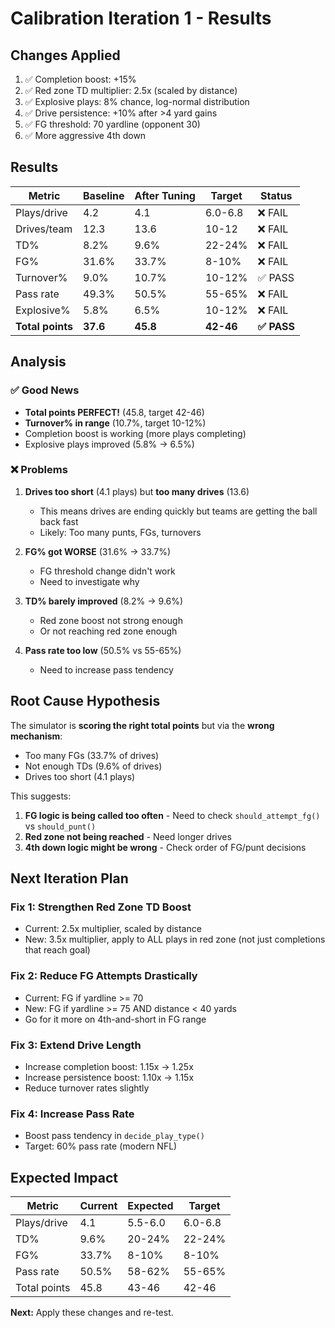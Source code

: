 # Calibration Iteration 1 - Results

## Changes Applied
1. ✅ Completion boost: +15%
2. ✅ Red zone TD multiplier: 2.5x (scaled by distance)
3. ✅ Explosive plays: 8% chance, log-normal distribution
4. ✅ Drive persistence: +10% after >4 yard gains
5. ✅ FG threshold: 70 yardline (opponent 30)
6. ✅ More aggressive 4th down

## Results

| Metric          | Baseline | After Tuning | Target    | Status |
|-----------------|----------|--------------|-----------|--------|
| Plays/drive     | 4.2      | 4.1          | 6.0-6.8   | ❌ FAIL |
| Drives/team     | 12.3     | 13.6         | 10-12     | ❌ FAIL |
| TD%             | 8.2%     | 9.6%         | 22-24%    | ❌ FAIL |
| FG%             | 31.6%    | 33.7%        | 8-10%     | ❌ FAIL |
| Turnover%       | 9.0%     | 10.7%        | 10-12%    | ✅ PASS |
| Pass rate       | 49.3%    | 50.5%        | 55-65%    | ❌ FAIL |
| Explosive%      | 5.8%     | 6.5%         | 10-12%    | ❌ FAIL |
| **Total points**| **37.6** | **45.8**     | **42-46** | **✅ PASS** |

## Analysis

### ✅ Good News
- **Total points PERFECT!** (45.8, target 42-46)
- **Turnover% in range** (10.7%, target 10-12%)
- Completion boost is working (more plays completing)
- Explosive plays improved (5.8% → 6.5%)

### ❌ Problems
1. **Drives too short** (4.1 plays) but **too many drives** (13.6)
   - This means drives are ending quickly but teams are getting the ball back fast
   - Likely: Too many punts, FGs, turnovers

2. **FG% got WORSE** (31.6% → 33.7%)
   - FG threshold change didn't work
   - Need to investigate why

3. **TD% barely improved** (8.2% → 9.6%)
   - Red zone boost not strong enough
   - Or not reaching red zone enough

4. **Pass rate too low** (50.5% vs 55-65%)
   - Need to increase pass tendency

## Root Cause Hypothesis

The simulator is **scoring the right total points** but via the **wrong mechanism**:
- Too many FGs (33.7% of drives)
- Not enough TDs (9.6% of drives)
- Drives too short (4.1 plays)

This suggests:
1. **FG logic is being called too often** - Need to check `should_attempt_fg()` vs `should_punt()`
2. **Red zone not being reached** - Need longer drives
3. **4th down logic might be wrong** - Check order of FG/punt decisions

## Next Iteration Plan

### Fix 1: Strengthen Red Zone TD Boost
- Current: 2.5x multiplier, scaled by distance
- New: 3.5x multiplier, apply to ALL plays in red zone (not just completions that reach goal)

### Fix 2: Reduce FG Attempts Drastically
- Current: FG if yardline >= 70
- New: FG if yardline >= 75 AND distance < 40 yards
- Go for it more on 4th-and-short in FG range

### Fix 3: Extend Drive Length
- Increase completion boost: 1.15x → 1.25x
- Increase persistence boost: 1.10x → 1.15x
- Reduce turnover rates slightly

### Fix 4: Increase Pass Rate
- Boost pass tendency in `decide_play_type()`
- Target: 60% pass rate (modern NFL)

## Expected Impact

| Metric          | Current | Expected | Target    |
|-----------------|---------|----------|-----------|
| Plays/drive     | 4.1     | 5.5-6.0  | 6.0-6.8   |
| TD%             | 9.6%    | 20-24%   | 22-24%    |
| FG%             | 33.7%   | 8-10%    | 8-10%     |
| Pass rate       | 50.5%   | 58-62%   | 55-65%    |
| Total points    | 45.8    | 43-46    | 42-46     |

**Next:** Apply these changes and re-test.

